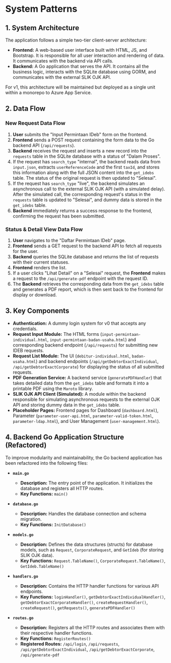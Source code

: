 # System Patterns

## 1. System Architecture
The application follows a simple two-tier client-server architecture:
- **Frontend:** A web-based user interface built with HTML, JS, and Bootstrap. It is responsible for all user interaction and rendering of data. It communicates with the backend via API calls.
- **Backend:** A Go application that serves the API. It contains all the business logic, interacts with the SQLite database using GORM, and communicates with the external SLIK OJK API.

For v1, this architecture will be maintained but deployed as a single unit within a monorepo to Azure App Service.

## 2. Data Flow

### New Request Data Flow
1.  **User** submits the "Input Permintaan IDeb" form on the frontend.
2.  **Frontend** sends a POST request containing the form data to the Go backend API (`/api/requests`).
3.  **Backend** receives the request and inserts a new record into the `requests` table in the SQLite database with a status of "Dalam Proses".
4.  If the request has `search_type` "internal", the backend reads data from `input.json`, extracts `userReferenceCode` and the first `taxId`, and stores this information along with the full JSON content into the `get_idebs` table. The status of the original request is then updated to "Selesai".
5.  If the request has `search_type` "live", the backend simulates an asynchronous call to the external SLIK OJK API (with a simulated delay). After the simulated call, the corresponding request's status in the `requests` table is updated to "Selesai", and dummy data is stored in the `get_idebs` table.
6.  **Backend** immediately returns a success response to the frontend, confirming the request has been submitted.

### Status & Detail View Data Flow
1.  **User** navigates to the "Daftar Permintaan IDeb" page.
2.  **Frontend** sends a GET request to the backend API to fetch all requests for the user.
3.  **Backend** queries the SQLite database and returns the list of requests with their current statuses.
4.  **Frontend** renders the list.
5.  If a user clicks "Lihat Detail" on a "Selesai" request, the **Frontend** makes a request to the `/api/generate-pdf` endpoint with the request ID.
6.  The **Backend** retrieves the corresponding data from the `get_idebs` table and generates a PDF report, which is then sent back to the frontend for display or download.

## 3. Key Components
- **Authentication:** A dummy login system for v0 that accepts any credentials.
- **Request Input Module:** The HTML forms (`input-permintaan-individual.html`, `input-permintaan-badan-usaha.html`) and corresponding backend endpoint (`/api/requests`) for submitting new IDEB requests.
- **Request List Module:** The UI (`debitur-individual.html`, `badan-usaha.html`) and backend endpoints (`/api/getDebtorExactIndividual`, `/api/getDebtorExactCorporate`) for displaying the status of all submitted requests.
- **PDF Generation Service:** A backend service (`generatePDFHandler`) that takes detailed data from the `get_idebs` table and formats it into a printable PDF using the `Maroto` library.
- **SLIK OJK API Client (Simulated):** A module within the backend responsible for simulating asynchronous requests to the external OJK API and storing dummy data in the `get_idebs` table.
- **Placeholder Pages:** Frontend pages for Dashboard (`dashboard.html`), Parameter (`parameter-user-api.html`, `parameter-valid-token.html`, `parameter-ldap.html`), and User Management (`user-management.html`).

## 4. Backend Go Application Structure (Refactored)
To improve modularity and maintainability, the Go backend application has been refactored into the following files:

- **`main.go`**
    - **Description:** The entry point of the application. It initializes the database and registers all HTTP routes.
    - **Key Functions:** `main()`

- **`database.go`**
    - **Description:** Handles the database connection and schema migration.
    - **Key Functions:** `InitDatabase()`

- **`models.go`**
    - **Description:** Defines the data structures (structs) for database models, such as `Request`, `CorporateRequest`, and `GetIdeb` (for storing SLIK OJK data).
    - **Key Functions:** `Request.TableName()`, `CorporateRequest.TableName()`, `GetIdeb.TableName()`

- **`handlers.go`**
    - **Description:** Contains the HTTP handler functions for various API endpoints.
    - **Key Functions:** `loginHandler()`, `getDebtorExactIndividualHandler()`, `getDebtorExactCorporateHandler()`, `createRequestHandler()`, `createRequest()`, `getRequests()`, `generatePDFHandler()`

- **`routes.go`**
    - **Description:** Registers all the HTTP routes and associates them with their respective handler functions.
    - **Key Functions:** `RegisterRoutes()`
    - **Registered Routes:** `/api/login`, `/api/requests`, `/api/getDebtorExactIndividual`, `/api/getDebtorExactCorporate`, `/api/generate-pdf`